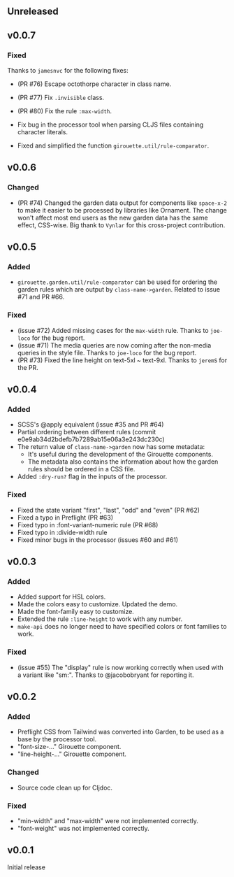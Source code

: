 ## Unreleased

## v0.0.7

### Fixed

Thanks to `jamesnvc` for the following fixes:
- (PR #76) Escape octothorpe character in class name.
- (PR #77) Fix `.invisible` class.
- (PR #80) Fix the rule `:max-width`.
- Fix bug in the processor tool when parsing CLJS files containing character literals.

- Fixed and simplified the function `girouette.util/rule-comparator`.

## v0.0.6

### Changed

- (PR #74) Changed the garden data output for components like `space-x-2` to make it easier to be processed by libraries like Ornament.
  The change won't affect most end users as the new garden data has the same effect, CSS-wise.
  Big thank to `Vynlar` for this cross-project contribution.

## v0.0.5

### Added

- `girouette.garden.util/rule-comparator` can be used for ordering the garden rules which are output by `class-name->garden`.
  Related to issue #71 and PR #66.

### Fixed

- (issue #72) Added missing cases for the `max-width` rule. Thanks to `joe-loco` for the bug report.
- (issue #71) The media queries are now coming after the non-media queries in the style file. Thanks to `joe-loco` for the bug report.
- (PR #73) Fixed the line height on text-5xl ~ text-9xl. Thanks to `jeremS` for the PR.

## v0.0.4

### Added

- SCSS's @apply equivalent (issue #35 and PR #64)
- Partial ordering between different rules (commit e0e9ab34d2bdefb7b7289ab15e06a3e243dc230c)
- The return value of `class-name->garden` now has some metadata:
  - It's useful during the development of the Girouette components.
  - The metadata also contains the information about how the garden rules should be ordered in a CSS file.
- Added `:dry-run?` flag in the inputs of the processor.

### Fixed

- Fixed the state variant "first", "last", "odd" and "even" (PR #62)
- Fixed a typo in Preflight (PR #63)
- Fixed typo in :font-variant-numeric rule (PR #68)
- Fixed typo in :divide-width rule
- Fixed minor bugs in the processor (issues #60 and #61)

## v0.0.3

### Added

- Added support for HSL colors.
- Made the colors easy to customize. Updated the demo.
- Made the font-family easy to customize.
- Extended the rule `:line-height` to work with any number.
- `make-api` does no longer need to have specified colors or font families to work.

### Fixed

- (issue #55) The "display" rule is now working correctly when used with a variant like "sm:".
  Thanks to @jacobobryant for reporting it.

## v0.0.2

### Added

- Preflight CSS from Tailwind was converted into Garden, to be used as a base by the processor tool.
- "font-size-..." Girouette component.
- "line-height-..." Girouette component.

### Changed

- Source code clean up for Cljdoc.

### Fixed

- "min-width" and "max-width" were not implemented correctly.
- "font-weight" was not implemented correctly.

## v0.0.1

Initial release
